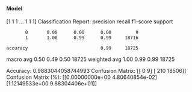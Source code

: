 #### Model
[1 1 1 ... 1 1 1]
Classification Report:
              precision    recall  f1-score   support

           0       0.00      0.00      0.00         9
           1       1.00      0.99      0.99     18716

    accuracy                           0.99     18725
   macro avg       0.50      0.49      0.50     18725
weighted avg       1.00      0.99      0.99     18725

Accuracy: 0.9883044058744993
Confusion Matrix:
[[    0     9]
 [  210 18506]]
Confusion Matrix (%):
[[0.00000000e+00 4.80640854e-02]
 [1.12149533e+00 9.88304406e+01]]
